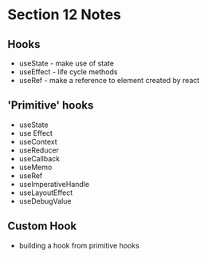 # Section 12 Notes

## Hooks
- useState - make use of state
- useEffect - life cycle methods
- useRef - make a reference to element created by react

## 'Primitive' hooks
- useState
- use Effect
- useContext
- useReducer
- useCallback
- useMemo
- useRef
- useImperativeHandle
- useLayoutEffect
- useDebugValue

## Custom Hook
- building a hook from primitive hooks

